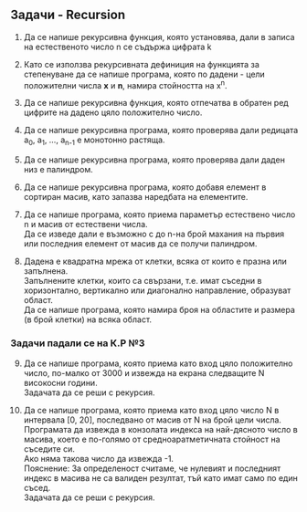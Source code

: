## Задачи - Recursion

1.  Да се напише рекурсивна функция, която установява, дали в записа на естественото число n се съдържа цифрата k

2.  Като се използва рекурсивната дефиниция на функцията за степенуване да се напише програма, която по дадени - цели положителни числа **x** и **n**, намира стойността на x<sup>n</sup>.

3.  Да се напише рекурсивна функция, която отпечатва в обратен ред цифрите на дадено цяло положително число.

4.  Да се напише рекурсивна програма, която проверява дали редицата а<sub>0</sub>, а<sub>1</sub>, …, а<sub>n-1</sub> е монотонно растяща.

5.  Да се напише рекурсивна програма, която проверява дали даден низ е палиндром.

6. Да се напише рекурсивна програма, която добавя елемент в сортиран масив, като запазва наредбата на елементите.

7.  Да се напише програма, която приема параметър естествено число n и масив от естествени числа. <br />
    Да се изведе дали е възможно с до n-на брой махания на първия или последния елемент от масив да се получи палиндром. <br />

8.  Дадена е квадратна мрежа от клетки, всяка от които е празна или запълнена. <br />
    Запълнените клетки, които са свързани, т.е. имат съседни в хоризонтално, вертикално или диагонално направление, образуват област.<br /> 
    Да се напише програма, която намира броя на областите и размера (в брой клетки) на всяка област. <br /> 

### Задачи падали се на К.Р №3

9.  Да се напише програма, която приема като вход цяло положително число, по-малко от 3000 и извежда на екрана следващите N високосни години. <br />
    Задачата да се реши с рекурсия. <br />

10. Да се напише програма, която приема като вход цяло число N в интервала [0, 20], последвано от масив от N на брой цели числа. <br />
    Програмата да извежда в конзолата индекса на най-дясното число в масива, което е по-голямо от средноаратметичната стойност на съседите си. <br />
    Ако няма такова число да извежда -1. <br />
    Пояснение: За определеност считаме, че нулевият и последният индекс в масива не са валиден резултат, тъй като имат само по един съсед. <br />
    Задачата да се реши с рекурсия. <br />
